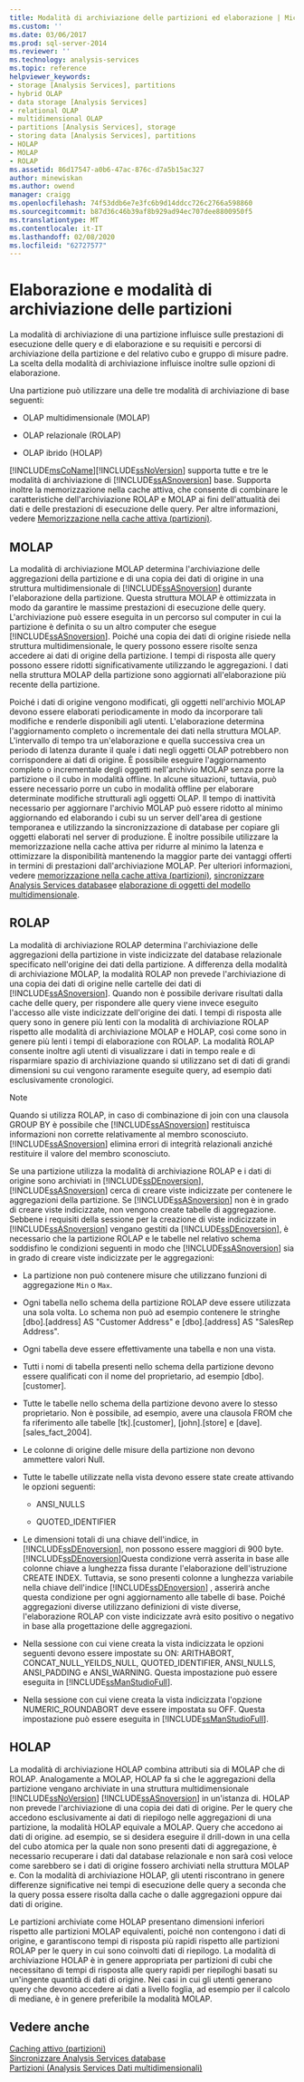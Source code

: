 ```yaml
---
title: Modalità di archiviazione delle partizioni ed elaborazione | Microsoft Docs
ms.custom: ''
ms.date: 03/06/2017
ms.prod: sql-server-2014
ms.reviewer: ''
ms.technology: analysis-services
ms.topic: reference
helpviewer_keywords:
- storage [Analysis Services], partitions
- hybrid OLAP
- data storage [Analysis Services]
- relational OLAP
- multidimensional OLAP
- partitions [Analysis Services], storage
- storing data [Analysis Services], partitions
- HOLAP
- MOLAP
- ROLAP
ms.assetid: 86d17547-a0b6-47ac-876c-d7a5b15ac327
author: minewiskan
ms.author: owend
manager: craigg
ms.openlocfilehash: 74f53ddb6e7e3fc6b9d14ddcc726c2766a598860
ms.sourcegitcommit: b87d36c46b39af8b929ad94ec707dee8800950f5
ms.translationtype: MT
ms.contentlocale: it-IT
ms.lasthandoff: 02/08/2020
ms.locfileid: "62727577"
---
```

# <a name="partition-storage-modes-and-processing"></a>Elaborazione e modalità di archiviazione delle partizioni
  La modalità di archiviazione di una partizione influisce sulle prestazioni di esecuzione delle query e di elaborazione e su requisiti e percorsi di archiviazione della partizione e del relativo cubo e gruppo di misure padre. La scelta della modalità di archiviazione influisce inoltre sulle opzioni di elaborazione.  
  
 Una partizione può utilizzare una delle tre modalità di archiviazione di base seguenti:  
  
-   OLAP multidimensionale (MOLAP)  
  
-   OLAP relazionale (ROLAP)  
  
-   OLAP ibrido (HOLAP)  
  
 [!INCLUDE[msCoName](../../includes/msconame-md.md)][!INCLUDE[ssNoVersion](../../includes/ssnoversion-md.md)] supporta tutte e tre le modalità di archiviazione di [!INCLUDE[ssASnoversion](../../includes/ssasnoversion-md.md)] base. Supporta inoltre la memorizzazione nella cache attiva, che consente di combinare le caratteristiche dell'archiviazione ROLAP e MOLAP ai fini dell'attualità dei dati e delle prestazioni di esecuzione delle query. Per altre informazioni, vedere [Memorizzazione nella cache attiva &#40;partizioni&#41;](partitions-proactive-caching.md).  
  
## <a name="molap"></a>MOLAP  
 La modalità di archiviazione MOLAP determina l'archiviazione delle aggregazioni della partizione e di una copia dei dati di origine in una struttura multidimensionale di [!INCLUDE[ssASnoversion](../../includes/ssasnoversion-md.md)] durante l'elaborazione della partizione. Questa struttura MOLAP è ottimizzata in modo da garantire le massime prestazioni di esecuzione delle query. L'archiviazione può essere eseguita in un percorso sul computer in cui la partizione è definita o su un altro computer che esegue [!INCLUDE[ssASnoversion](../../includes/ssasnoversion-md.md)]. Poiché una copia dei dati di origine risiede nella struttura multidimensionale, le query possono essere risolte senza accedere ai dati di origine della partizione. I tempi di risposta alle query possono essere ridotti significativamente utilizzando le aggregazioni. I dati nella struttura MOLAP della partizione sono aggiornati all'elaborazione più recente della partizione.  
  
 Poiché i dati di origine vengono modificati, gli oggetti nell'archivio MOLAP devono essere elaborati periodicamente in modo da incorporare tali modifiche e renderle disponibili agli utenti. L'elaborazione determina l'aggiornamento completo o incrementale dei dati nella struttura MOLAP. L'intervallo di tempo tra un'elaborazione e quella successiva crea un periodo di latenza durante il quale i dati negli oggetti OLAP potrebbero non corrispondere ai dati di origine. È possibile eseguire l'aggiornamento completo o incrementale degli oggetti nell'archivio MOLAP senza porre la partizione o il cubo in modalità offline. In alcune situazioni, tuttavia, può essere necessario porre un cubo in modalità offline per elaborare determinate modifiche strutturali agli oggetti OLAP. Il tempo di inattività necessario per aggiornare l'archivio MOLAP può essere ridotto al minimo aggiornando ed elaborando i cubi su un server dell'area di gestione temporanea e utilizzando la sincronizzazione di database per copiare gli oggetti elaborati nel server di produzione. È inoltre possibile utilizzare la memorizzazione nella cache attiva per ridurre al minimo la latenza e ottimizzare la disponibilità mantenendo la maggior parte dei vantaggi offerti in termini di prestazioni dall'archiviazione MOLAP. Per ulteriori informazioni, vedere [memorizzazione nella cache attiva &#40;partizioni&#41;](partitions-proactive-caching.md), [sincronizzare Analysis Services database](../multidimensional-models/synchronize-analysis-services-databases.md)e [elaborazione di oggetti del modello multidimensionale](../multidimensional-models/processing-a-multidimensional-model-analysis-services.md).  
  
## <a name="rolap"></a>ROLAP  
 La modalità di archiviazione ROLAP determina l'archiviazione delle aggregazioni della partizione in viste indicizzate del database relazionale specificato nell'origine dei dati della partizione. A differenza della modalità di archiviazione MOLAP, la modalità ROLAP non prevede l'archiviazione di una copia dei dati di origine nelle cartelle dei dati di [!INCLUDE[ssASnoversion](../../includes/ssasnoversion-md.md)]. Quando non è possibile derivare risultati dalla cache delle query, per rispondere alle query viene invece eseguito l'accesso alle viste indicizzate dell'origine dei dati. I tempi di risposta alle query sono in genere più lenti con la modalità di archiviazione ROLAP rispetto alle modalità di archiviazione MOLAP e HOLAP, così come sono in genere più lenti i tempi di elaborazione con ROLAP. La modalità ROLAP consente inoltre agli utenti di visualizzare i dati in tempo reale e di risparmiare spazio di archiviazione quando si utilizzano set di dati di grandi dimensioni su cui vengono raramente eseguite query, ad esempio dati esclusivamente cronologici.  
  
> [!NOTE]  
>  Quando si utilizza ROLAP, in caso di combinazione di join con una clausola GROUP BY è possibile che [!INCLUDE[ssASnoversion](../../includes/ssasnoversion-md.md)] restituisca informazioni non corrette relativamente al membro sconosciuto. 
  [!INCLUDE[ssASnoversion](../../includes/ssasnoversion-md.md)] elimina errori di integrità relazionali anziché restituire il valore del membro sconosciuto.  
  
 Se una partizione utilizza la modalità di archiviazione ROLAP e i dati di origine sono archiviati in [!INCLUDE[ssDEnoversion](../../includes/ssdenoversion-md.md)], [!INCLUDE[ssASnoversion](../../includes/ssasnoversion-md.md)] cerca di creare viste indicizzate per contenere le aggregazioni della partizione. Se [!INCLUDE[ssASnoversion](../../includes/ssasnoversion-md.md)] non è in grado di creare viste indicizzate, non vengono create tabelle di aggregazione. Sebbene i requisiti della sessione per la creazione di viste indicizzate in [!INCLUDE[ssASnoversion](../../includes/ssasnoversion-md.md)] vengano gestiti da [!INCLUDE[ssDEnoversion](../../includes/ssdenoversion-md.md)], è necessario che la partizione ROLAP e le tabelle nel relativo schema soddisfino le condizioni seguenti in modo che [!INCLUDE[ssASnoversion](../../includes/ssasnoversion-md.md)] sia in grado di creare viste indicizzate per le aggregazioni:  
  
-   La partizione non può contenere misure che utilizzano funzioni di aggregazione `Min` o `Max`.  
  
-   Ogni tabella nello schema della partizione ROLAP deve essere utilizzata una sola volta. Lo schema non può ad esempio contenere le stringhe [dbo].[address] AS "Customer Address" e [dbo].[address] AS "SalesRep Address".  
  
-   Ogni tabella deve essere effettivamente una tabella e non una vista.  
  
-   Tutti i nomi di tabella presenti nello schema della partizione devono essere qualificati con il nome del proprietario, ad esempio [dbo].[customer].  
  
-   Tutte le tabelle nello schema della partizione devono avere lo stesso proprietario. Non è possibile, ad esempio, avere una clausola FROM che fa riferimento alle tabelle [tk].[customer], [john].[store] e [dave].[sales_fact_2004].  
  
-   Le colonne di origine delle misure della partizione non devono ammettere valori Null.  
  
-   Tutte le tabelle utilizzate nella vista devono essere state create attivando le opzioni seguenti:  
  
    -   ANSI_NULLS  
  
    -   QUOTED_IDENTIFIER  
  
-   Le dimensioni totali di una chiave dell'indice, in [!INCLUDE[ssDEnoversion](../../includes/ssdenoversion-md.md)], non possono essere maggiori di 900 byte. [!INCLUDE[ssDEnoversion](../../includes/ssdenoversion-md.md)]Questa condizione verrà asserita in base alle colonne chiave a lunghezza fissa durante l'elaborazione dell'istruzione CREATE INDEX. Tuttavia, se sono presenti colonne a lunghezza variabile nella chiave dell'indice [!INCLUDE[ssDEnoversion](../../includes/ssdenoversion-md.md)] , asserirà anche questa condizione per ogni aggiornamento alle tabelle di base. Poiché aggregazioni diverse utilizzano definizioni di viste diverse, l'elaborazione ROLAP con viste indicizzate avrà esito positivo o negativo in base alla progettazione delle aggregazioni.  
  
-   Nella sessione con cui viene creata la vista indicizzata le opzioni seguenti devono essere impostate su ON: ARITHABORT, CONCAT_NULL_YEILDS_NULL, QUOTED_IDENTIFIER, ANSI_NULLS, ANSI_PADDING e ANSI_WARNING. Questa impostazione può essere eseguita in [!INCLUDE[ssManStudioFull](../../includes/ssmanstudiofull-md.md)].  
  
-   Nella sessione con cui viene creata la vista indicizzata l'opzione NUMERIC_ROUNDABORT deve essere impostata su OFF. Questa impostazione può essere eseguita in [!INCLUDE[ssManStudioFull](../../includes/ssmanstudiofull-md.md)].  
  
## <a name="holap"></a>HOLAP  
 La modalità di archiviazione HOLAP combina attributi sia di MOLAP che di ROLAP. Analogamente a MOLAP, HOLAP fa sì che le aggregazioni della partizione vengano archiviate in una struttura multidimensionale [!INCLUDE[ssNoVersion](../../includes/ssnoversion-md.md)] [!INCLUDE[ssASnoversion](../../includes/ssasnoversion-md.md)] in un'istanza di. HOLAP non prevede l'archiviazione di una copia dei dati di origine. Per le query che accedono esclusivamente ai dati di riepilogo nelle aggregazioni di una partizione, la modalità HOLAP equivale a MOLAP. Query che accedono ai dati di origine. ad esempio, se si desidera eseguire il drill-down in una cella del cubo atomica per la quale non sono presenti dati di aggregazione, è necessario recuperare i dati dal database relazionale e non sarà così veloce come sarebbero se i dati di origine fossero archiviati nella struttura MOLAP e. Con la modalità di archiviazione HOLAP, gli utenti riscontrano in genere differenze significative nei tempi di esecuzione delle query a seconda che la query possa essere risolta dalla cache o dalle aggregazioni oppure dai dati di origine.  
  
 Le partizioni archiviate come HOLAP presentano dimensioni inferiori rispetto alle partizioni MOLAP equivalenti, poiché non contengono i dati di origine, e garantiscono tempi di risposta più rapidi rispetto alle partizioni ROLAP per le query in cui sono coinvolti dati di riepilogo. La modalità di archiviazione HOLAP è in genere appropriata per partizioni di cubi che necessitano di tempi di risposta alle query rapidi per riepiloghi basati su un'ingente quantità di dati di origine. Nei casi in cui gli utenti generano query che devono accedere ai dati a livello foglia, ad esempio per il calcolo di mediane, è in genere preferibile la modalità MOLAP.  
  
## <a name="see-also"></a>Vedere anche  
 [Caching attivo &#40;partizioni&#41;](partitions-proactive-caching.md)   
 [Sincronizzare Analysis Services database](../multidimensional-models/synchronize-analysis-services-databases.md)   
 [Partizioni &#40;Analysis Services Dati multidimensionali&#41;](partitions-analysis-services-multidimensional-data.md)  
  
  
